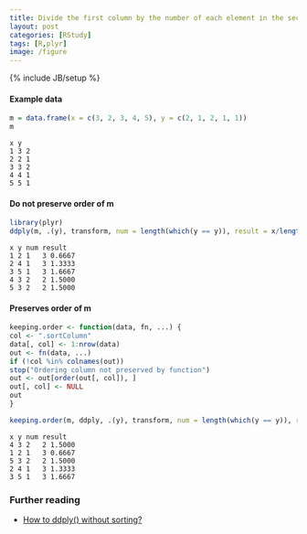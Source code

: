 ```yaml
---
title: Divide the first column by the number of each element in the second column
layout: post
categories: [RStudy]
tags: [R,plyr]
image: /figure
---
```

{% include JB/setup %}

#### Example data


```r
m = data.frame(x = c(3, 2, 3, 4, 5), y = c(2, 1, 2, 1, 1))
m
```

```
x y
1 3 2
2 2 1
3 3 2
4 4 1
5 5 1
```


#### Do not preserve order of m


```r
library(plyr)
ddply(m, .(y), transform, num = length(which(y == y)), result = x/length(which(y == y)))
```

```
x y num result
1 2 1   3 0.6667
2 4 1   3 1.3333
3 5 1   3 1.6667
4 3 2   2 1.5000
5 3 2   2 1.5000
```


#### Preserves order of m


```r
keeping.order <- function(data, fn, ...) {
col <- ".sortColumn"
data[, col] <- 1:nrow(data)
out <- fn(data, ...)
if (!col %in% colnames(out))
stop("Ordering column not preserved by function")
out <- out[order(out[, col]), ]
out[, col] <- NULL
out
}

keeping.order(m, ddply, .(y), transform, num = length(which(y == y)), result = x/length(which(y == y)))
```

```
x y num result
4 3 2   2 1.5000
1 2 1   3 0.6667
5 3 2   2 1.5000
2 4 1   3 1.3333
3 5 1   3 1.6667
```


### Further reading

* [How to ddply() without sorting?](http://stackoverflow.com/questions/7235421/how-to-ddply-without-sorting)

